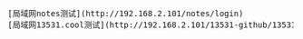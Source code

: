<pre>
[局域网notes测试](http://192.168.2.101/notes/login)
[局域网13531.cool测试](http://192.168.2.101/13531-github/13531.github.io/)
</pre>